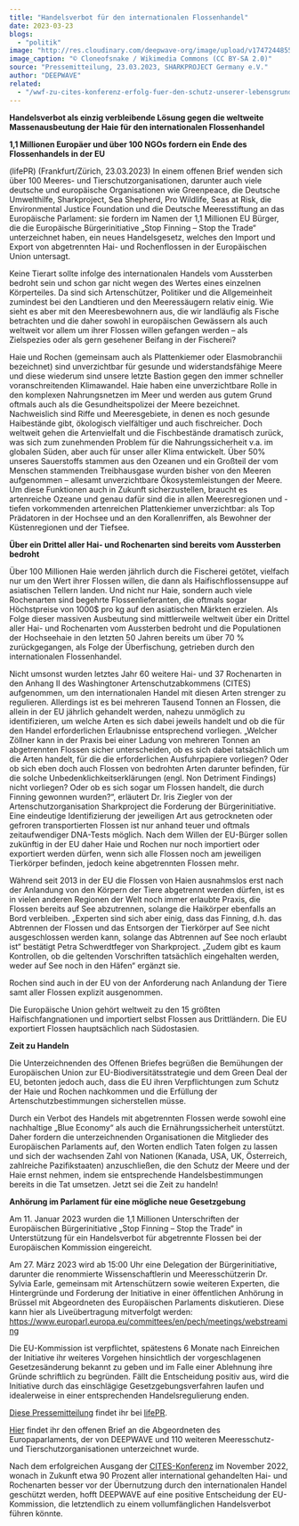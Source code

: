 ```yaml
---
title: "Handelsverbot für den internationalen Flossenhandel"
date: 2023-03-23
blogs: 
  - "politik"
image: "http://res.cloudinary.com/deepwave-org/image/upload/v1747244855/deepwave.org/Shark_fins_Hong_Kong.jpg"
image_caption: "© Cloneofsnake / Wikimedia Commons (CC BY-SA 2.0)"
source: "Pressemitteilung, 23.03.2023, SHARKPROJECT Germany e.V."
author: "DEEPWAVE"
related: 
  - "/wwf-zu-cites-konferenz-erfolg-fuer-den-schutz-unserer-lebensgrundlagen/"
---
```


**Handelsverbot als einzig verbleibende Lösung gegen die weltweite Massenausbeutung der Haie für den internationalen Flossenhandel**

**1,1 Millionen Europäer und über 100 NGOs fordern ein Ende des Flossenhandels in der EU**

(lifePR) (Frankfurt/Zürich, 23.03.2023) In einem offenen Brief wenden sich über 100 Meeres- und Tierschutzorganisationen, darunter auch viele deutsche und europäische Organisationen wie Greenpeace, die Deutsche Umwelthilfe, Sharkproject, Sea Shepherd, Pro Wildlife, Seas at Risk, die Environmental Justice Foundation und die Deutsche Meeresstiftung an das Europäische Parlament: sie fordern im Namen der 1,1 Millionen EU Bürger, die die Europäische Bürgerinitiative „Stop Finning – Stop the Trade“ unterzeichnet haben, ein neues Handelsgesetz, welches den Import und Export von abgetrennten Hai- und Rochenflossen in der Europäischen Union untersagt.

Keine Tierart sollte infolge des internationalen Handels vom Aussterben bedroht sein und schon gar nicht wegen des Wertes eines einzelnen Körperteiles. Da sind sich Artenschützer, Politiker und die Allgemeinheit zumindest bei den Landtieren und den Meeressäugern relativ einig. Wie sieht es aber mit den Meeresbewohnern aus, die wir landläufig als Fische betrachten und die daher sowohl in europäischen Gewässern als auch weltweit vor allem um ihrer Flossen willen gefangen werden – als Zielspezies oder als gern gesehener Beifang in der Fischerei?

Haie und Rochen (gemeinsam auch als Plattenkiemer oder Elasmobranchii bezeichnet) sind unverzichtbar für gesunde und widerstandsfähige Meere und diese wiederum sind unsere letzte Bastion gegen den immer schneller voranschreitenden Klimawandel. Haie haben eine unverzichtbare Rolle in den komplexen Nahrungsnetzen im Meer und werden aus gutem Grund oftmals auch als die Gesundheitspolizei der Meere bezeichnet. Nachweislich sind Riffe und Meeresgebiete, in denen es noch gesunde Haibestände gibt, ökologisch vielfältiger und auch fischreicher. Doch weltweit gehen die Artenvielfalt und die Fischbestände dramatisch zurück, was sich zum zunehmenden Problem für die Nahrungssicherheit v.a. im globalen Süden, aber auch für unser aller Klima entwickelt. Über 50% unseres Sauerstoffs stammen aus den Ozeanen und ein Großteil der vom Menschen stammenden Treibhausgase wurden bisher von den Meeren aufgenommen – allesamt unverzichtbare Ökosystemleistungen der Meere. Um diese Funktionen auch in Zukunft sicherzustellen, braucht es artenreiche Ozeane und genau dafür sind die in allen Meeresregionen und -tiefen vorkommenden artenreichen Plattenkiemer unverzichtbar: als Top Prädatoren in der Hochsee und an den Korallenriffen, als Bewohner der Küstenregionen und der Tiefsee.

**Über ein Drittel aller Hai- und Rochenarten sind bereits vom Aussterben bedroht**

Über 100 Millionen Haie werden jährlich durch die Fischerei getötet, vielfach nur um den Wert ihrer Flossen willen, die dann als Haifischflossensuppe auf asiatischen Tellern landen. Und nicht nur Haie, sondern auch viele Rochenarten sind begehrte Flossenlieferanten, die oftmals sogar Höchstpreise von 1000$ pro kg auf den asiatischen Märkten erzielen. Als Folge dieser massiven Ausbeutung sind mittlerweile weltweit über ein Drittel aller Hai- und Rochenarten vom Aussterben bedroht und die Populationen der Hochseehaie in den letzten 50 Jahren bereits um über 70 % zurückgegangen, als Folge der Überfischung, getrieben durch den internationalen Flossenhandel.

Nicht umsonst wurden letztes Jahr 60 weitere Hai- und 37 Rochenarten in den Anhang II des Washingtoner Artenschutzabkommens (CITES) aufgenommen, um den internationalen Handel mit diesen Arten strenger zu regulieren. Allerdings ist es bei mehreren Tausend Tonnen an Flossen, die allein in der EU jährlich gehandelt werden, nahezu unmöglich zu identifizieren, um welche Arten es sich dabei jeweils handelt und ob die für den Handel erforderlichen Erlaubnisse entsprechend vorliegen. „Welcher Zöllner kann in der Praxis bei einer Ladung von mehreren Tonnen an abgetrennten Flossen sicher unterscheiden, ob es sich dabei tatsächlich um die Arten handelt, für die die erforderlichen Ausfuhrpapiere vorliegen? Oder ob sich eben doch auch Flossen von bedrohten Arten darunter befinden, für die solche Unbedenklichkeitserklärungen (engl. Non Detriment Findings) nicht vorliegen? Oder ob es sich sogar um Flossen handelt, die durch Finning gewonnen wurden?“, erläutert Dr. Iris Ziegler von der Artenschutzorganisation Sharkproject die Forderung der Bürgerinitiative. Eine eindeutige Identifizierung der jeweiligen Art aus getrockneten oder gefroren transportierten Flossen ist nur anhand teuer und oftmals zeitaufwendiger DNA-Tests möglich. Nach dem Willen der EU-Bürger sollen zukünftig in der EU daher Haie und Rochen nur noch importiert oder exportiert werden dürfen, wenn sich alle Flossen noch am jeweiligen Tierkörper befinden, jedoch keine abgetrennten Flossen mehr.

Während seit 2013 in der EU die Flossen von Haien ausnahmslos erst nach der Anlandung von den Körpern der Tiere abgetrennt werden dürfen, ist es in vielen anderen Regionen der Welt noch immer erlaubte Praxis, die Flossen bereits auf See abzutrennen, solange die Haikörper ebenfalls an Bord verbleiben. „Experten sind sich aber einig, dass das Finning, d.h. das Abtrennen der Flossen und das Entsorgen der Tierkörper auf See nicht ausgeschlossen werden kann, solange das Abtrennen auf See noch erlaubt ist“ bestätigt Petra Schwerdtfeger von Sharkproject. „Zudem gibt es kaum Kontrollen, ob die geltenden Vorschriften tatsächlich eingehalten werden, weder auf See noch in den Häfen“ ergänzt sie.

Rochen sind auch in der EU von der Anforderung nach Anlandung der Tiere samt aller Flossen explizit ausgenommen.

Die Europäische Union gehört weltweit zu den 15 größten Haifischfangnationen und importiert selbst Flossen aus Drittländern. Die EU exportiert Flossen hauptsächlich nach Südostasien.

**Zeit zu Handeln**

Die Unterzeichnenden des Offenen Briefes begrüßen die Bemühungen der Europäischen Union zur EU-Biodiversitätsstrategie und dem Green Deal der EU, betonten jedoch auch, dass die EU ihren Verpflichtungen zum Schutz der Haie und Rochen nachkommen und die Erfüllung der Artenschutzbestimmungen sicherstellen müsse.

Durch ein Verbot des Handels mit abgetrennten Flossen werde sowohl eine nachhaltige „Blue Economy“ als auch die Ernährungssicherheit unterstützt. Daher fordern die unterzeichnenden Organisationen die Mitglieder des Europäischen Parlaments auf, den Worten endlich Taten folgen zu lassen und sich der wachsenden Zahl von Nationen (Kanada, USA, UK, Österreich, zahlreiche Pazifikstaaten) anzuschließen, die den Schutz der Meere und der Haie ernst nehmen, indem sie entsprechende Handelsbestimmungen bereits in die Tat umsetzen. Jetzt sei die Zeit zu handeln!

**Anhörung im Parlament für eine mögliche neue Gesetzgebung**

Am 11. Januar 2023 wurden die 1,1 Millionen Unterschriften der Europäischen Bürgerinitiative „Stop Finning – Stop the Trade“ in Unterstützung für ein Handelsverbot für abgetrennte Flossen bei der Europäischen Kommission eingereicht.

Am 27. März 2023 wird ab 15:00 Uhr eine Delegation der Bürgerinitiative, darunter die renommierte Wissenschaftlerin und Meeresschützerin Dr. Sylvia Earle, gemeinsam mit Artenschützern sowie weiteren Experten, die Hintergründe und Forderung der Initiative in einer öffentlichen Anhörung in Brüssel mit Abgeordneten des Europäischen Parlaments diskutieren. Diese kann hier als Liveübertragung mitverfolgt werden: https://www.europarl.europa.eu/committees/en/pech/meetings/webstreaming

Die EU-Kommission ist verpflichtet, spätestens 6 Monate nach Einreichen der Initiative ihr weiteres Vorgehen hinsichtlich der vorgeschlagenen Gesetzesänderung bekannt zu geben und im Falle einer Ablehnung ihre Gründe schriftlich zu begründen. Fällt die Entscheidung positiv aus, wird die Initiative durch das einschlägige Gesetzgebungsverfahren laufen und idealerweise in einer entsprechenden Handelsregulierung enden.

[Diese Pressemitteilung](https://www.lifepr.de/pressemitteilung/sharkproject-international-ev/Handelsverbot-als-einzig-verbleibende-Loesung-gegen-die-weltweite-Massenausbeutung-der-Haie-fuer-den-internationalen-Flossenhandel/boxid/939848) findet ihr bei [lifePR](https://www.lifepr.de/).

[Hier](https://www.sharkproject.org/media/2cln3jqc/eu-fin-trade-ban_open-letter-to-meps-final.pdf) findet ihr den offenen Brief an die Abgeordneten des Europaparlaments, der von DEEPWAVE und 110 weiteren Meeresschutz- und Tierschutzorganisationen unterzeichnet wurde.

Nach dem erfolgreichen Ausgang der [CITES-Konferenz](https://www.deepwave.org/wwf-zu-cites-konferenz-erfolg-fuer-den-schutz-unserer-lebensgrundlagen/) im November 2022, wonach in Zukunft etwa 90 Prozent aller international gehandelten Hai- und Rochenarten besser vor der Übernutzung durch den internationalen Handel geschützt werden, hofft DEEPWAVE auf eine positive Entscheidung der EU-Kommission, die letztendlich zu einem vollumfänglichen Handelsverbot führen könnte.
